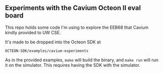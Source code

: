 ## Experiments with the Cavium Octeon II eval board

This repo holds some code I'm using to explore the EEB68 that Cavium kindly provided to UW CSE.

It's made to be dropped into the Octeon SDK at

```
OCTEON-SDK/examples/cavium-experiments
```

As in the provided examples, ```make``` will build the binary, and ```make run``` will run it on the simulator. This requires having the SDK with the simulator.

